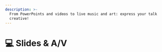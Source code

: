 ```yaml
---
description: >-
  From PowerPoints and videos to live music and art: express your talk and get
  creative!
---
```


# 💻 Slides & A/V

